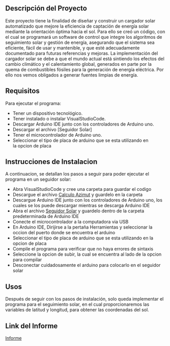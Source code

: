## Descripción del Proyecto
Este proyecto tiene la finalidad de diseñar y construir un cargador solar automatizado que mejore la eficiencia de captación de energía solar mediante la orientación óptima hacia el sol. Para ello se creó un código, con el cual se programará un software de control que integre los algoritmos de seguimiento solar y gestión de energía, asegurando que el sistema sea eficiente, fácil de usar y mantenible, y que esté adecuadamente documentado para futuras referencias y mejoras. La implementación del cargador solar se debe a que el mundo actual está sintiendo los efectos del cambio climático y el calentamiento global, generados en parte por la quema de combustibles fósiles para la generación de energía eléctrica. Por ello nos vemos obligados a generar fuentes limpias de energía.
## Requisitos
Para ejecutar el programa:
- Tener un dispositivo tecnológico. 
- Tener instalado o instalar VisualStudioCode.
- Descargar Arduino IDE junto con los controladores de Arduino uno.
- Descargar el archivo [Seguidor Solar]
- Tener el microcontrolador de Arduino uno.
- Seleccionar el tipo de placa de arduino que se esta utilizando en la opcion de placa
## Instrucciones de Instalacion
A continuacion, se detallan los pasos a seguir para poder ejecutar el programa en un seguidor solar:
- Abra VisualStudioCode y cree una carpeta para guardar el codigo
- Descargue el archivo [Calculo Azimut](https://github.com/MariaCVR/PIS/blob/main/calculo_azimut.c) y guardelo en la carpeta
- Descargue Arduino IDE junto con los controladores de Arduino uno, los cuales se los puede descargar mientras se descarga Arduino IDE
- Abra el archivo [Seguidor Solar](https://github.com/MariaCVR/PIS/commit/3fcef5f2689e61b4c51ab52df61bb7fa25235b4f) y guardelo dentro de la carpeta predeterminada de Arduino IDE
- Conecte el microcontrolador a la computadora via USB
- En Arduino IDE, Dirijirse a la pertaña Herramientas y seleccionar la occion del puerto donde se encuentra el arduino
- Seleccionar el tipo de placa de arduino que se esta utilizando en la opcion de placa
- Compile el programa para verificar que no haya errores de sintaxis
- Seleccione la opcion de subir, la cual se encuentra al lado de la opcion para compilar
- Desconectar cuidadosamente el arduino para colocarlo en el seguidor solar
## Usos
Después de seguir con los pasos de instalación, solo queda implementar el programa para el seguimiento solar, en el cual proporcionaremos las variables de latitud y longitud, para obtener las coordenadas del sol.
## Link del Informe 
 [Informe](https://github.com/MariaCVR/PIS/blob/main/Automatizaci%C3%B3n_de_Paneles_Solares%5B1%5D.pdf)
